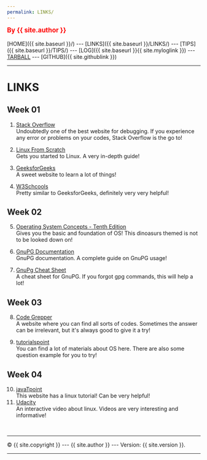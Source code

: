 ```yaml
---
permalink: LINKS/
---
```

<span style="color:red; font-weight:bold; font-size:larger;">By {{ site.author }}</span>
<br><br>
[HOME]({{ site.baseurl }}/) ---
[LINKS]({{ site.baseurl }}/LINKS/) ---
[TIPS]({{ site.baseurl }}/TIPS/) ---
[LOG]({{ site.baseurl }}{{ site.myloglink }}) ---
[TARBALL](https://os.vlsm.org/Log/vian1015.tar.bz2.txt) ---
[GITHUB]({{ site.githublink }})
<br>
<hr>

# LINKS
## Week 01
1. [Stack Overflow](https://stackoverflow.com/)<br>
Undoubtedly one of the best website for debugging. If you experience any error or problems on your codes, Stack Overflow is the go to!

2. [Linux From Scratch](https://www.linuxfromscratch.org/)<br>
Gets you started to Linux. A very in-depth guide!

3. [GeeksforGeeks](https://www.geeksforgeeks.org/)<br>
A sweet website to learn a lot of things!

4. [W3Schcools](https://www.w3schools.com/)<br>
Pretty similar to GeeksforGeeks, definitely very very helpful!
## Week 02
5. [Operating System Concepts - Tenth Edition](https://www.os-book.com/OS10/)<br>
Gives you the basic and foundation of OS! This dinoasurs themed is not to be looked down on!

6. [GnuPG Documentation](https://www.gnupg.org/documentation/)<br>
GnuPG documentation. A complete guide on GnuPG usage!

7. [GnuPg Cheat Sheet](http://irtfweb.ifa.hawaii.edu/~lockhart/gpg/)<br>
A cheat sheet for GnuPG. If you forgot gpg commands, this will help a lot!
## Week 03
8. [Code Grepper](https://www.codegrepper.com/)<br>
A website where you can find all sorts of codes. Sometimes the answer can be irrelevant, but it's always good to give it a try!

9. [tutorialspoint](https://www.tutorialspoint.com/)<br>
You can find a lot of materials about OS here. There are also some question example for you to try!
## Week 04
10. [javaTpoint](https://www.javatpoint.com/linux-tutorial)<br>
This website has a linux tutorial! Can be very helpful!
11. [Udacity](https://www.youtube.com/playlist?list=PLqoiDr4YpRdm_nzFhCDuj74P8ul5z7SdO)<br>
An interactive video about linux. Videos are very interesting and informative!

<br>
<hr>
&copy; {{ site.copyright }} --- {{ site.author }} --- Version: {{ site.version }}.
<hr>
<br>
